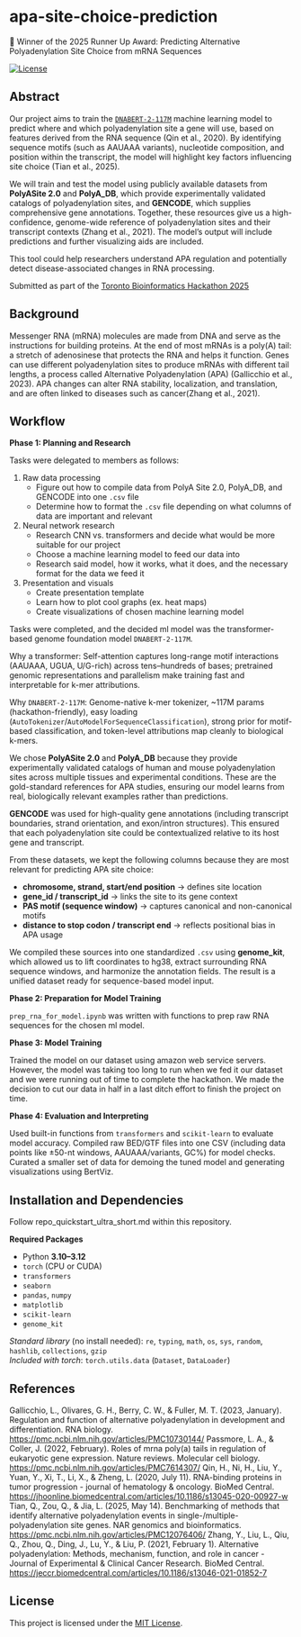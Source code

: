 # apa-site-choice-prediction

🥈 Winner of the 2025 Runner Up Award: Predicting Alternative Polyadenylation Site Choice from mRNA Sequences

[![License](https://img.shields.io/badge/license-MIT-blue.svg)](LICENSE)

## Abstract

Our project aims to train the [`DNABERT-2-117M`](https://huggingface.co/zhihan1996/DNABERT-2-117M) machine learning model to predict where and which polyadenylation site a gene will use, based on features derived from the RNA sequence (Qin et al., 2020). By identifying sequence motifs (such as AAUAAA variants), nucleotide composition, and position within the transcript, the model will highlight key factors influencing site choice (Tian et al., 2025).

We will train and test the model using publicly available datasets from **PolyASite 2.0** and **PolyA_DB**, which provide experimentally validated catalogs of polyadenylation sites, and **GENCODE**, which supplies comprehensive gene annotations. Together, these resources give us a high-confidence, genome-wide reference of polyadenylation sites and their transcript contexts (Zhang et al., 2021). The model’s output will include predictions and further visualizing aids are included.

This tool could help researchers understand APA regulation and potentially detect disease-associated changes in RNA processing.

Submitted as part of the [Toronto Bioinformatics Hackathon 2025](https://hackbio.ca/)

## Background 

Messenger RNA (mRNA) molecules are made from DNA and serve as the instructions for building proteins. At the end of most mRNAs is a poly(A) tail: a stretch of adenosinese that protects the RNA and helps it function. Genes can use different polyadenylation sites to produce mRNAs with different tail lengths, a process called Alternative Polyadenylation (APA) (Gallicchio et al., 2023). APA changes can alter RNA stability, localization, and translation, and are often linked to diseases such as cancer(Zhang et al., 2021).

## Workflow 

**Phase 1: Planning and Research** 

Tasks were delegated to members as follows: 
1. Raw data processing 
    - Figure out how to compile data from PolyA Site 2.0, PolyA_DB, and GENCODE into one `.csv` file
    - Determine how to format the `.csv` file depending on what columns of data are important and relevant  
2. Neural network research 
    - Research CNN vs. transformers and decide what would be more suitable for our project
    - Choose a machine learning model to feed our data into 
    - Research said model, how it works, what it does, and the necessary format for the data we feed it 
3. Presentation and visuals 
    - Create presentation template 
    - Learn how to plot cool graphs (ex. heat maps)
    - Create visualizations of chosen machine learning model 

Tasks were completed, and the decided ml model was the transformer-based genome foundation model `DNABERT-2-117M`. 

Why a transformer: Self-attention captures long-range motif interactions (AAUAAA, UGUA, U/G-rich) across tens–hundreds of bases; pretrained genomic representations and parallelism make training fast and interpretable for k-mer attributions.

Why `DNABERT-2-117M`: Genome-native k-mer tokenizer, ~117M params (hackathon-friendly), easy loading (`AutoTokenizer`/`AutoModelForSequenceClassification`), strong prior for motif-based classification, and token-level attributions map cleanly to biological k-mers.

We chose **PolyASite 2.0** and **PolyA_DB** because they provide experimentally validated catalogs of human and mouse polyadenylation sites across multiple tissues and experimental conditions. These are the gold-standard references for APA studies, ensuring our model learns from real, biologically relevant examples rather than predictions.  

**GENCODE** was used for high-quality gene annotations (including transcript boundaries, strand orientation, and exon/intron structures). This ensured that each polyadenylation site could be contextualized relative to its host gene and transcript.

From these datasets, we kept the following columns because they are most relevant for predicting APA site choice:  
- **chromosome, strand, start/end position** → defines site location  
- **gene_id / transcript_id** → links the site to its gene context  
- **PAS motif (sequence window)** → captures canonical and non-canonical motifs  
- **distance to stop codon / transcript end** → reflects positional bias in APA usage  

We compiled these sources into one standardized `.csv` using **genome_kit**, which allowed us to lift coordinates to hg38, extract surrounding RNA sequence windows, and harmonize the annotation fields. The result is a unified dataset ready for sequence-based model input.



**Phase 2: Preparation for Model Training** 

`prep_rna_for_model.ipynb` was written with functions to prep raw RNA sequences for the chosen ml model.


**Phase 3: Model Training** 

Trained the model on our dataset using amazon web service servers. However, the model was taking too long to run when we fed it our dataset and we were running out of time to complete the hackathon. We made the decision to cut our data in half in a last ditch effort to finish the project on time.  


**Phase 4: Evaluation and Interpreting** 

Used built-in functions from `transformers` and `scikit-learn` to evaluate model accuracy. Compiled raw BED/GTF files into one CSV (including data points like ±50-nt windows, AAUAAA/variants, GC%) for model checks. Curated a smaller set of data for demoing the tuned model and generating visualizations using BertViz. 


## Installation and Dependencies 
Follow repo_quickstart_ultra_short.md within this repository.

**Required Packages**
- Python **3.10–3.12**
- `torch` (CPU or CUDA)
- `transformers`
- `seaborn`
- `pandas`, `numpy`
- `matplotlib`
- `scikit-learn`
- `genome_kit`

*Standard library* (no install needed): `re`, `typing`, `math`, `os`, `sys`, `random`, `hashlib`, `collections`, `gzip`  
*Included with torch*: `torch.utils.data` (`Dataset`, `DataLoader`)

## References 

Gallicchio, L., Olivares, G. H., Berry, C. W., & Fuller, M. T. (2023, January). Regulation and function of alternative polyadenylation in development and differentiation. RNA biology. https://pmc.ncbi.nlm.nih.gov/articles/PMC10730144/ 
Passmore, L. A., & Coller, J. (2022, February). Roles of mrna poly(a) tails in regulation of eukaryotic gene expression. Nature reviews. Molecular cell biology. https://pmc.ncbi.nlm.nih.gov/articles/PMC7614307/ 
Qin, H., Ni, H., Liu, Y., Yuan, Y., Xi, T., Li, X., & Zheng, L. (2020, July 11). RNA-binding proteins in tumor progression - journal of hematology & oncology. BioMed Central. https://jhoonline.biomedcentral.com/articles/10.1186/s13045-020-00927-w 
Tian, Q., Zou, Q., & Jia, L. (2025, May 14). Benchmarking of methods that identify alternative polyadenylation events in single-/multiple-polyadenylation site genes. NAR genomics and bioinformatics. https://pmc.ncbi.nlm.nih.gov/articles/PMC12076406/ 
Zhang, Y., Liu, L., Qiu, Q., Zhou, Q., Ding, J., Lu, Y., & Liu, P. (2021, February 1). Alternative polyadenylation: Methods, mechanism, function, and role in cancer - Journal of Experimental & Clinical Cancer Research. BioMed Central. https://jeccr.biomedcentral.com/articles/10.1186/s13046-021-01852-7 

## License

This project is licensed under the [MIT License](LICENSE).
